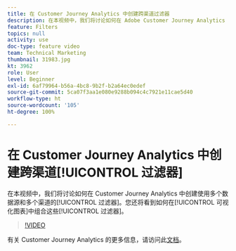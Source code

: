 ```yaml
---
title: 在 Customer Journey Analytics 中创建跨渠道过滤器
description: 在本视频中，我们将讨论如何在 Adobe Customer Journey Analytics 中创建使用多个数据源和多个渠道的过滤器。您还将看到如何在可视化图表中组合这些过滤器。
feature: Filters
topics: null
activity: use
doc-type: feature video
team: Technical Marketing
thumbnail: 31983.jpg
kt: 3962
role: User
level: Beginner
exl-id: 6af79964-b56a-4bc8-9b2f-b2a64ec0edef
source-git-commit: 5ca07f3aa1e080e9288b094c4c7921e11cae5d40
workflow-type: ht
source-wordcount: '105'
ht-degree: 100%

---
```


# 在 Customer Journey Analytics 中创建跨渠道[!UICONTROL 过滤器]

在本视频中，我们将讨论如何在 Customer Journey Analytics 中创建使用多个数据源和多个渠道的[!UICONTROL 过滤器]。您还将看到如何在[!UICONTROL 可视化图表]中组合这些[!UICONTROL 过滤器]。

>[!VIDEO](https://video.tv.adobe.com/v/31983/?quality=12)

有关 Customer Journey Analytics 的更多信息，请访问此[文档](https://experienceleague.adobe.com/docs/analytics-platform/using/cja-landing.html)。
